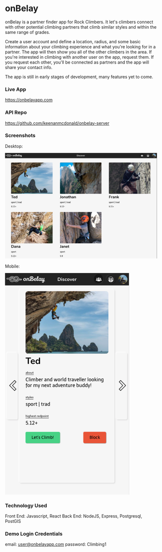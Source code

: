 # onBelay
onBelay is a partner finder app for Rock Climbers. It let's climbers connect with other potential climbing partners that climb similar styles and within the same range of grades.

Create a user account and define a location, radius, and some basic information about your climbing experience and what you're looking for in a partner. The app will then show you all of the other climbers in the area. If you're interested in climbing with another user on the app, request them. If you request each other, you'll be connected as partners and the app will share your contact info.

The app is still in early stages of development, many features yet to come.

### Live App
https://onbelayapp.com

### API Repo
https://github.com/keenanmcdonald/onbelay-server

### Screenshots
Desktop:

<img src="public/screenshots/onbelay-desktop.png" alt="desktop screenshot">

Mobile: 

<img src="public/screenshots/onbelay-mobile.png" alt="mobile screenshot">


### Technology Used
Front End: Javascript, React
Back End: NodeJS, Express, Postgresql, PostGIS

### Demo Login Credentials
email: user@onbelayapp.com
password: Climbing1